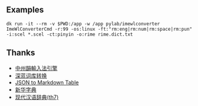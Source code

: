 ## Examples
```
dk run -it --rm -v $PWD:/app -w /app pylab/imewlconverter ImeWlConverterCmd -r:99 -os:linux -ft:"rm:eng|rm:num|rm:space|rm:pun" -i:scel *.scel -ct:pinyin -o:rime rime.dict.txt
```

## Thanks 

  - [中州韻輸入法引擎](https://rime.im/)
  - [深蓝词库转换](https://github.com/studyzy/imewlconverter)
  - [JSON to Markdown Table](https://kdelmonte.github.io/json-to-markdown-table/)
  - [新华字典](https://github.com/pwxcoo/chinese-xinhua)
  - [现代汉语辞典(th7)](https://github.com/CNMan/XDHYCD7th)
